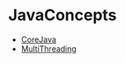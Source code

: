 # JavaConcepts

- [CoreJava](CoreJava/CoreJava.md)
- [MultiThreading](MultiThreading/MultiThreading.md)

